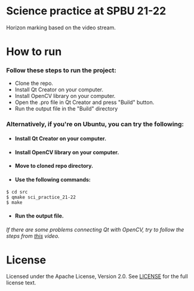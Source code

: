 # Science practice at SPBU 21-22
 Horizon marking based on the video stream.

# How to run
 ### Follow these steps to run the project:
 - Clone the repo.
 - Install Qt Creator on your computer.
 - Install OpenCV library on your computer.
 - Open the .pro file in Qt Creator and press "Build" button.
 - Run the output file in the "Build" directory

 ### Alternatively, if you're on Ubuntu, you can try the following:
 - #### Install Qt Creator on your computer.
 - #### Install OpenCV library on your computer.
 - #### Move to cloned repo directory.
 - #### Use the following commands:
  ```console
  $ cd src
  $ qmake sci_practice_21-22
  $ make
  ```
 - #### Run the output file.
 ###### If there are some problems connecting Qt with OpenCV, try to follow the steps from [this](https://www.youtube.com/watch?v=_PsxwpJnWD0&ab_channel=ComputerVisionLab) video.


# License
 Licensed under the Apache License, Version 2.0. See [LICENSE](LICENSE) for the full license text.
